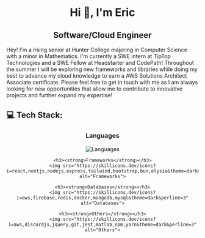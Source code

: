 <h1 align='center'><strong>Hi 👋, I'm Eric</strong>
  <h2 align='center'><strong>Software/Cloud Engineer</strong></h2>
  Hey! I'm a rising senior at Hunter College majoring in Computer Science with a minor in Mathematics. I'm currently a SWE intern at TipTop Technologies and a SWE Fellow at Headstarter and CodePath! Throughout the summer I will be exploring new frameworks and libraries while doing my best to advance my cloud knowledge to earn a AWS Solutions Architect Associate certificate. Please feel free to get in touch with me as I am always looking for new opportunities that allow me to contribute to innovative projects and further expand my expertise!
  <!--Fun Fact: When you are kicked out of an organization, all the commits go away as well 🙃-->
    
  ## 💻 Tech Stack:
  <div align="center"> 
    <h3><strong>Languages</strong></h3>
    <img src="https://skillicons.dev/icons?i=ts,js,cpp,py,sql&theme=dark&perline=3" alt="Languages">
  
    <h3><strong>Frameworks</strong></h3>
    <img src="https://skillicons.dev/icons?i=react,nextjs,nodejs,express,tailwind,bootstrap,bun,elysia&theme=dark&perline=3" alt="Frameworks">
  
    <h3><strong>Databases</strong></h3>
    <img src="https://skillicons.dev/icons?i=aws,firebase,redis,docker,mongodb,mysql&theme=dark&perline=3" alt="Databases">
  
    <h3><strong>Others</strong></h3>
    <img src="https://skillicons.dev/icons?i=aws,discordjs,jquery,git,jest,matlab,npm,yarn&theme=dark&perline=3" alt="Others">
  </div>
<h1/>
<!-- Proudly created with GPRM ( https://gprm.itsvg.in ) -->
<!-- Proudly created with GPRM ( https://gprm.itsvg.in ) -->
